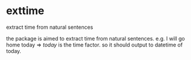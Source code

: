 # exttime

extract time from natural sentences

the package is aimed to extract time from natural sentences.
e.g. I will go home today => _today_ is the time factor. so it should output to datetime of today.

